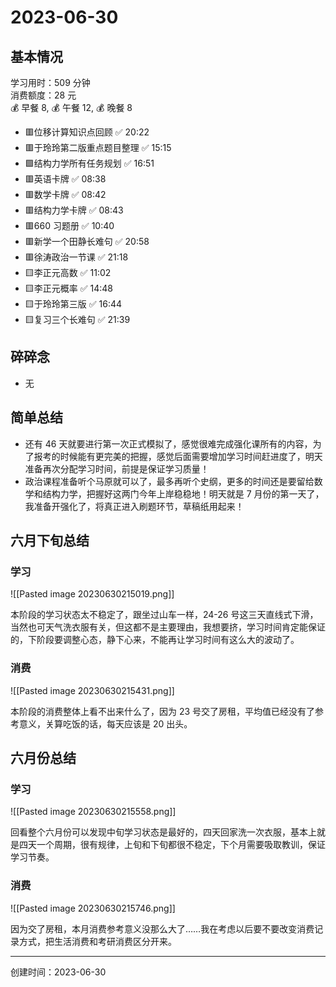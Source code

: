 # 2023-06-30

## 基本情况

学习用时：509 分钟  
消费额度：28 元  
💰 早餐 8, 💰 午餐 12, 💰 晚餐 8

-   🟥位移计算知识点回顾 ✅ 20:22
-   🟥于玲玲第二版重点题目整理 ✅ 15:15
-   🟩结构力学所有任务规划 ✅ 16:51
-   🟥英语卡牌 ✅ 08:38
-   🟥数学卡牌 ✅ 08:42
-   🟥结构力学卡牌 ✅ 08:43
-   🟥660 习题册 ✅ 10:40
-   🟥新学一个田静长难句 ✅ 20:58
-   🟥徐涛政治一节课 ✅ 21:18
-   🟨李正元高数 ✅ 11:02
-   🟨李正元概率 ✅ 14:48
-   🟨于玲玲第三版 ✅ 16:44
-   🟨复习三个长难句 ✅ 21:39

## 碎碎念

- 无

## 简单总结

- 还有 46 天就要进行第一次正式模拟了，感觉很难完成强化课所有的内容，为了报考的时候能有更完美的把握，感觉后面需要增加学习时间赶进度了，明天准备再次分配学习时间，前提是保证学习质量！
- 政治课程准备听个马原就可以了，最多再听个史纲，更多的时间还是要留给数学和结构力学，把握好这两门今年上岸稳稳地！明天就是 7 月份的第一天了，我准备开强化了，将真正进入刷题环节，草稿纸用起来！

## 六月下旬总结

### 学习

![[Pasted image 20230630215019.png]]

本阶段的学习状态太不稳定了，跟坐过山车一样，24-26 号这三天直线式下滑，当然也可天气洗衣服有关，但这都不是主要理由，我想要挤，学习时间肯定能保证的，下阶段要调整心态，静下心来，不能再让学习时间有这么大的波动了。

### 消费

![[Pasted image 20230630215431.png]]

本阶段的消费整体上看不出来什么了，因为 23 号交了房租，平均值已经没有了参考意义，关算吃饭的话，每天应该是 20 出头。

## 六月份总结

### 学习

![[Pasted image 20230630215558.png]]

回看整个六月份可以发现中旬学习状态是最好的，四天回家洗一次衣服，基本上就是四天一个周期，很有规律，上旬和下旬都很不稳定，下个月需要吸取教训，保证学习节奏。

### 消费

![[Pasted image 20230630215746.png]]

因为交了房租，本月消费参考意义没那么大了……我在考虑以后要不要改变消费记录方式，把生活消费和考研消费区分开来。

---

创建时间：2023-06-30